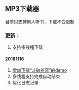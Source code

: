 ## MP3下载器
目前只支持懒人听书，下载不受限制

### 更新：
1. 支持多线程下载


#### 20181116
1. [增加下载“斗破苍穹”的demo](/blob/master/src/main/java/lrts/DpcqMain.java)
2. 多线程支持完成自动结束
3. 优化日志记录
